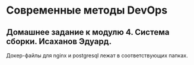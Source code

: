 # Современные методы DevOps
## Домашнее задание к модулю 4. Система сборки. Исаханов Эдуард.

Докер-файлы для nginx и postgresql лежат в соответствующих папках.